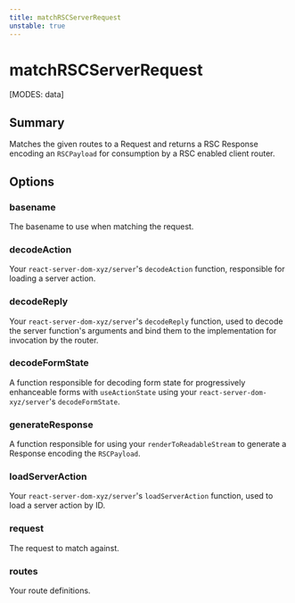 ```yaml
---
title: matchRSCServerRequest
unstable: true
---
```


# matchRSCServerRequest

[MODES: data]

## Summary

Matches the given routes to a Request and returns a RSC Response encoding an `RSCPayload` for consumption by a RSC enabled client router.

## Options

### basename

The basename to use when matching the request.

### decodeAction

Your `react-server-dom-xyz/server`'s `decodeAction` function, responsible for loading a server action.

### decodeReply

Your `react-server-dom-xyz/server`'s `decodeReply` function, used to decode the server function's arguments and bind them to the implementation for invocation by the router.

### decodeFormState

A function responsible for decoding form state for progressively enhanceable forms with `useActionState` using your `react-server-dom-xyz/server`'s `decodeFormState`.

### generateResponse

A function responsible for using your `renderToReadableStream` to generate a Response encoding the `RSCPayload`.

### loadServerAction

Your `react-server-dom-xyz/server`'s `loadServerAction` function, used to load a server action by ID.

### request

The request to match against.

### routes

Your route definitions.
